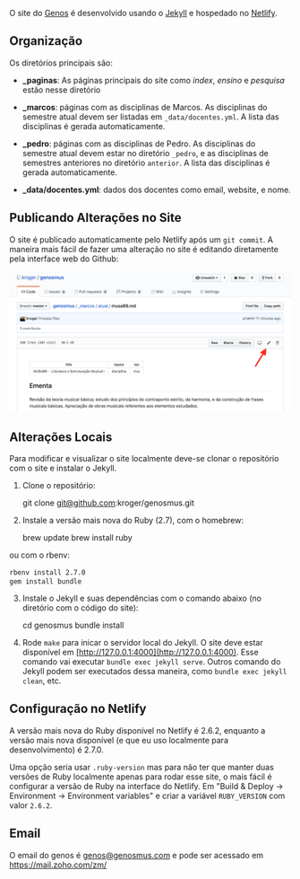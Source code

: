 O site do [Genos](https://genosmus.com/) é desenvolvido usando o
[Jekyll](https://jekyllrb.com) e hospedado no
[Netlify](https://app.netlify.com).

## Organização

Os diretórios principais são:

- **_paginas**: As páginas principais do site como *index*, *ensino* e
  *pesquisa* estão nesse diretório

- **_marcos**: páginas com as disciplinas de Marcos. As disciplinas do
  semestre atual devem ser listadas em `_data/docentes.yml`. A lista
  das disciplinas é gerada automaticamente.

- **_pedro**: páginas com as disciplinas de Pedro. As disciplinas do
  semestre atual devem estar no diretório `_pedro`, e as disciplinas
  de semestres anteriores no diretório `anterior`. A lista das
  disciplinas é gerada automaticamente.

- **_data/docentes.yml**: dados dos docentes como email, website, e
  nome.

## Publicando Alterações no Site

O site é publicado automaticamente pelo Netlify após um `git commit`.
A maneira mais fácil de fazer uma alteração no site é editando
diretamente pela interface web do Github:

![](img/editar.png)

## Alterações Locais

Para modificar e visualizar o site localmente deve-se clonar o
repositório com o site e instalar o Jekyll.

1. Clone o repositório:

    git clone git@github.com:kroger/genosmus.git

2. Instale a versão mais nova do Ruby (2.7), com o homebrew:

    brew update
    brew install ruby

ou com o rbenv:

    rbenv install 2.7.0
    gem install bundle

3. Instale o Jekyll e suas dependências com o comando abaixo (no
   diretório com o código do site):

    cd genosmus
	bundle install

4. Rode `make` para inicar o servidor local do Jekyll. O site deve
   estar disponível em [http://127.0.0.1:4000](http://127.0.0.1:4000).
   Esse comando vai executar `bundle exec jekyll serve`. Outros
   comando do Jekyll podem ser executados dessa maneira, como `bundle
   exec jekyll clean`, etc.

## Configuração no Netlify

A versão mais nova do Ruby disponível no Netlify é 2.6.2, enquanto a
versão mais nova disponível (e que eu uso localmente para
desenvolvimento) é 2.7.0.

Uma opção seria usar `.ruby-version` mas para não ter que manter duas
versões de Ruby localmente apenas para rodar esse site, o mais fácil é
configurar a versão de Ruby na interface do Netlify. Em "Build &
Deploy -> Environment -> Environment variables" e criar a variável
`RUBY_VERSION` com valor `2.6.2`.

## Email

O email do genos é genos@genosmus.com e pode ser acessado em
https://mail.zoho.com/zm/
